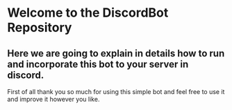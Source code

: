 # Welcome to the DiscordBot Repository
## Here we are going to explain in details how to run and incorporate this bot to your server in discord.

First of all thank you so much for using this simple bot and feel free to use it and improve it however you
like.
